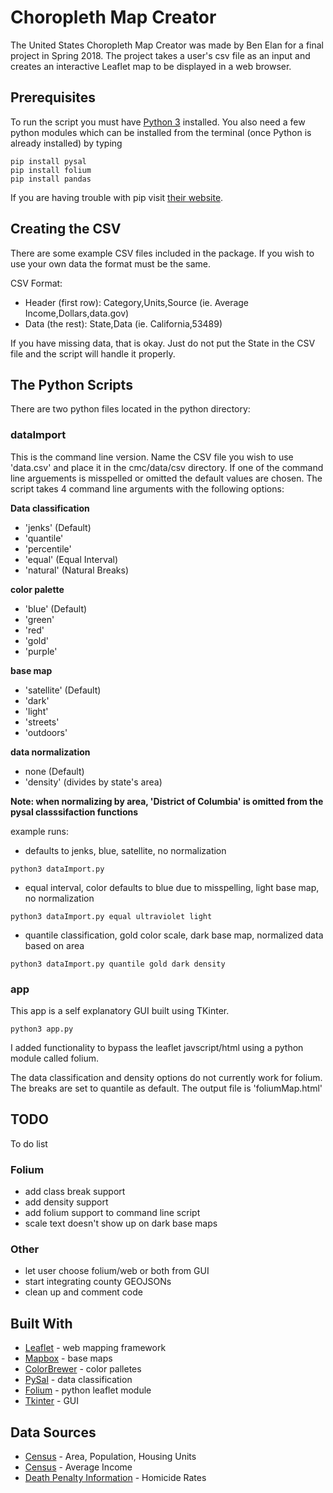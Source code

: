 # Choropleth Map Creator

The United States Choropleth Map Creator was made by Ben Elan for a final project in Spring 2018. The project takes a user's csv file as an input and creates an interactive Leaflet map to be displayed in a web browser.

## Prerequisites

To run the script you must have [Python 3](https://www.python.org/downloads/) installed. You also need a few python modules which can be installed from the terminal (once Python is already installed) by typing

```
pip install pysal
pip install folium
pip install pandas
```
If you are having trouble with pip visit [their website](https://packaging.python.org/tutorials/installing-packages/).

## Creating the CSV

There are some example CSV files included in the package. If you wish to use your own data the format must be the same.

CSV Format:
* Header (first row):
Category,Units,Source (ie. Average Income,Dollars,data.gov)
* Data (the rest):
State,Data (ie. California,53489)

If you have missing data, that is okay. Just do not put the State in the CSV file and the script will handle it properly.

## The Python Scripts

There are two python files located in the python directory:

### __dataImport__

This is the command line version. Name the CSV file you wish to use 'data.csv' and place it in the cmc/data/csv directory. If one of the command line arguements is misspelled or omitted the default values are chosen. The script takes 4 command line arguments with the following options:

__Data classification__
* 'jenks' (Default)
* 'quantile'
* 'percentile'
* 'equal' (Equal Interval)
* 'natural' (Natural Breaks)

__color palette__
* 'blue' (Default)
* 'green'
* 'red'
* 'gold' 
* 'purple'

__base map__
* 'satellite' (Default)
* 'dark'
* 'light'
* 'streets' 
* 'outdoors'

__data normalization__
* none (Default)
* 'density' (divides by state's area)

**Note: when normalizing by area, 'District of Columbia' is omitted from the pysal classsifaction functions**

example runs:
* defaults to jenks, blue, satellite, no normalization
```
python3 dataImport.py
```
* equal interval, color defaults to blue due to misspelling, light base map, no normalization
```
python3 dataImport.py equal ultraviolet light
```
* quantile classification, gold color scale, dark base map, normalized data based on area
```
python3 dataImport.py quantile gold dark density
```

### __app__

This app is a self explanatory GUI built using TKinter.
````
python3 app.py
````

I added functionality to bypass the leaflet javscript/html using a python module called folium.

The data classification and density options do not currently work for folium. The breaks are set to quantile as default. The output file is 'foliumMap.html' 


## TODO

To do list

### Folium
* add class break support
* add density support
* add folium support to command line script
* scale text doesn't show up on dark base maps

### Other
* let user choose folium/web or both from GUI
* start integrating county GEOJSONs
* clean up and comment code



## Built With

* [Leaflet](http://leafletjs.com/) - web mapping framework
* [Mapbox](https://www.mapbox.com/) - base maps
* [ColorBrewer](http://pysal.readthedocs.io/en/latest/index.html) - color palletes
* [PySal](http://pysal.readthedocs.io/en/latest/index.html) - data classification
* [Folium](http://folium.readthedocs.io/en/latest/) - python leaflet module
* [Tkinter](https://wiki.python.org/moin/TkInter) - GUI

## Data Sources

* [Census](https://factfinder.census.gov/faces/tableservices/jsf/pages/productview.xhtml?pid=DEC_10_SF1_GCTPH1.US01PR&prodType=table45538) - Area, Population, Housing Units
* [Census](https://factfinder.census.gov/bkmk/table/1.0/en/ACS/11_1YR/R1901.US01PRF) - Average Income
* [Death Penalty Information](https://deathpenaltyinfo.org/murder-rates-nationally-and-state) - Homicide Rates